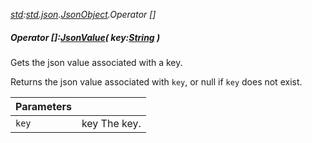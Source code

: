 _[std](../../modules/std/std-module.md):[std.json](../../modules/std/std-json.md).[JsonObject](../../modules/std/std-json-jsonobject.md).Operator []_
##### Operator []:[JsonValue](../../modules/std/std-json-jsonvalue.md)( key:[String](../../modules/wonkey/wonkey-types-string.md) )
Gets the json value associated with a key.

Returns the json value associated with `key`, or null if `key` does not exist.

| Parameters |    |
|:-----------|:---|
| `key` | key The key. |
